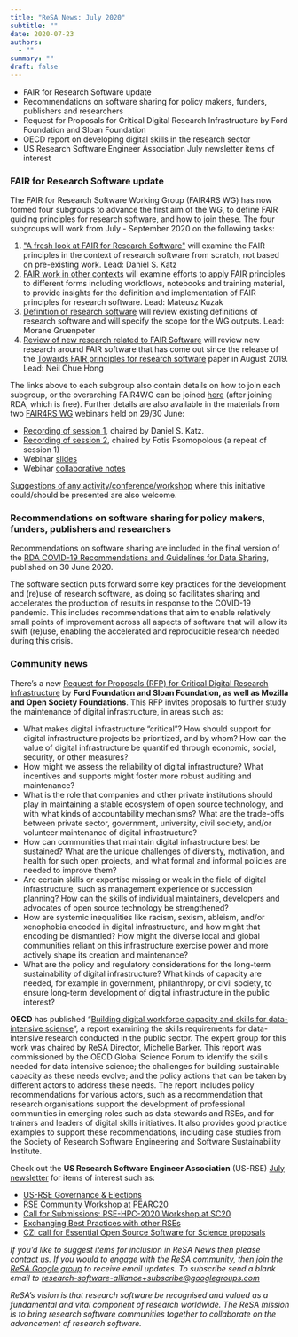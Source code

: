 ```yaml
---
title: "ReSA News: July 2020"
subtitle: ""
date: 2020-07-23
authors:
  - ""
summary: ""
draft: false
---
```


* FAIR for Research Software update
* Recommendations on software sharing for policy makers, funders, publishers and researchers
* Request for Proposals for Critical Digital Research Infrastructure by Ford Foundation and Sloan Foundation
* OECD report on developing digital skills in the research sector
* US Research Software Engineer Association July newsletter items of interest

### FAIR for Research Software update

The FAIR for Research Software Working Group (FAIR4RS WG) has now formed four subgroups to advance
the first aim of the WG, to define FAIR guiding principles for research software, and how to join
these. The four subgroups will work from July - September 2020 on the following tasks:

1. ["A fresh look at FAIR for Research Software"](https://docs.google.com/document/d/1TVgQtOBojRl4fvb1kJwXPJOhdohkAWOiu4IV62VJwYg/edit) will examine the FAIR principles in the context of research software from scratch, not based on pre-existing work. Lead: Daniel S. Katz
2. [FAIR work in other contexts](https://docs.google.com/document/d/19bPzMNv8UDXJftFadg_1BEucBhZKsZHoOxeT-3sudlM/edit) will examine efforts to apply FAIR principles to different forms including workflows, notebooks and training material, to provide insights for the definition and implementation of FAIR principles for research software. Lead: Mateusz Kuzak
3. [Definition of research software](https://docs.google.com/document/d/1PvYiYJxd7-vrmTusTvS8fYp47Wu6v-c_XMu-LjIBKio/edit) will review existing definitions of research software and will specify the scope for the WG outputs. Lead: Morane Gruenpeter
4. [Review of new research related to FAIR Software](https://docs.google.com/document/d/1lZHWh_WiiDtvoozELt9YgIp-mA2EzevD-D3soKwdKsA/edit) will review new research around FAIR software that has come out since the release of the [Towards FAIR principles for research software](https://eresearchnz.figshare.com/articles/Towards_FAIR_principles_for_research_software/11929617/1) paper in August 2019. Lead: Neil Chue Hong

The links above to each subgroup also contain details on how to join each subgroup, or the overarching FAIR4WG can be joined [here](https://www.rd-alliance.org/groups/fair-4-research-software-fair4rs-wg) (after joining RDA, which is free). Further details are also available in the materials from two [FAIR4RS WG](https://www.rd-alliance.org/groups/fair-4-research-software-fair4rs-wg) webinars held on 29/30 June:

* [Recording of session 1](https://drive.google.com/file/d/1ZtiReO-HwpQdJm6bL7cFGAKQsjCNJ2R6/view?usp=sharing), chaired by Daniel S. Katz.
* [Recording of session 2](https://drive.google.com/file/d/1eAoN_hl-w8XsKJ3g-O-h2DvM4py6WFvh/view?usp=sharing), chaired by Fotis Psomopolous (a repeat of session 1)
* Webinar [slides](https://tinyurl.com/fair4rs-wbslide-202006)
* Webinar [collaborative notes](https://tinyurl.com/fair4rs-wb-202006)

[Suggestions of any activity/conference/workshop](https://docs.google.com/document/d/1hXWrmoK8NP8hGn13pYSIuCm0jJiiVms0ZFAzFOmsKVg/edit) where this initiative could/should be presented are also welcome.

### Recommendations on software sharing for policy makers, funders, publishers and researchers

Recommendations on software sharing are included in the final version of the [RDA COVID-19 Recommendations and Guidelines for Data Sharing](https://www.rd-alliance.org/group/rda-covid19-rda-covid19-omics-rda-covid19-epidemiology-rda-covid19-clinical-rda-covid19-1), published on 30 June 2020.

The software section puts forward some key practices for the development and (re)use of research software, as doing so facilitates sharing and accelerates the production of results in response to the COVID-19 pandemic. This includes recommendations that aim to enable
relatively small points of improvement across all aspects of software that will allow its swift (re)use, enabling the accelerated and reproducible research needed during this crisis.

### Community news

There’s a new [Request for Proposals (RFP) for Critical Digital Research Infrastructure](https://www.fordfoundation.org/campaigns/critical-digital-infrastructure-research/) by **Ford Foundation and Sloan Foundation, as well as Mozilla and Open Society Foundations**. This RFP invites proposals to further study the maintenance of digital infrastructure, in areas such as:

* What makes digital infrastructure “critical”? How should support for digital infrastructure projects be prioritized, and by whom? How can the value of digital infrastructure be quantified through economic, social, security, or other measures?
* How might we assess the reliability of digital infrastructure? What incentives and supports might foster more robust auditing and maintenance?
* What is the role that companies and other private institutions should play in maintaining a stable ecosystem of open source technology, and with what kinds of accountability mechanisms? What are the trade-offs between private sector, government, university, civil society, and/or volunteer maintenance of digital infrastructure?
* How can communities that maintain digital infrastructure best be sustained? What are the unique challenges of diversity, motivation, and health for such open projects, and what formal and informal policies are needed to improve them?
* Are certain skills or expertise missing or weak in the field of digital infrastructure, such as management experience or succession planning? How can the skills of individual maintainers, developers and advocates of open source technology be strengthened?
* How are systemic inequalities like racism, sexism, ableism, and/or xenophobia encoded in digital infrastructure, and how might that encoding be dismantled? How might the diverse local and global communities reliant on this infrastructure exercise power and more actively shape its creation and maintenance?
* What are the policy and regulatory considerations for the long-term sustainability of digital infrastructure? What kinds of capacity are needed, for example in government, philanthropy, or civil society, to ensure long-term development of digital infrastructure in the public interest?

**OECD** has published “[Building digital workforce capacity and skills for data-intensive science](https://www.oecd-ilibrary.org/science-and-technology/building-digital-workforce-capacity-and-skills-for-data-intensive-science_e08aa3bb-en)”, a report examining the skills requirements for data-intensive research conducted in the public sector. The expert group for this work was chaired by ReSA Director, Michelle Barker. This report was commissioned by the OECD Global Science Forum to identify the skills needed for data intensive science; the challenges for building sustainable capacity as these needs evolve; and the policy actions that can be taken by different actors to address these needs. The report includes policy recommendations for various actors, such as a recommendation that research organisations support the development of professional communities in emerging roles such as data stewards and RSEs, and for trainers and leaders of digital skills initiatives. It also provides good practice examples to support these recommendations, including case studies from the Society of Research Software Engineering and Software Sustainability Institute.

Check out the **US Research Software Engineer Association** (US-RSE) [July newsletter](https://us-rse.org/2020-07-14-newsletter/) for items of interest such as:

* [US-RSE Governance & Elections](http://us-rse.org/2020-07-14-newsletter/#governance)
* [RSE Community Workshop at PEARC20](http://us-rse.org/2020-07-14-newsletter/#pearc20)
* [Call for Submissions: RSE-HPC-2020 Workshop at SC20](http://us-rse.org/2020-07-14-newsletter/#sc20)
* [Exchanging Best Practices with other RSEs](http://us-rse.org/2020-07-14-newsletter/#xpert)
* [CZI call for Essential Open Source Software for Science proposals](http://us-rse.org/2020-07-14-newsletter/#czi)

*If you’d like to suggest items for inclusion in ReSA News then please [contact us](/about/contact). If you would to engage with the ReSA community, then join the [ReSA Google group](https://groups.google.com/forum/#!forum/research-software-alliance) to receive email updates. To subscribe send a blank email to [research-software-alliance+subscribe@googlegroups.com](mailto:research-software-alliance+subscribe@googlegroups.com)*

*ReSA’s vision is that research software be recognised and valued as a fundamental and vital component of research worldwide. The ReSA mission is to bring research software communities together to collaborate on the advancement of research software.*
